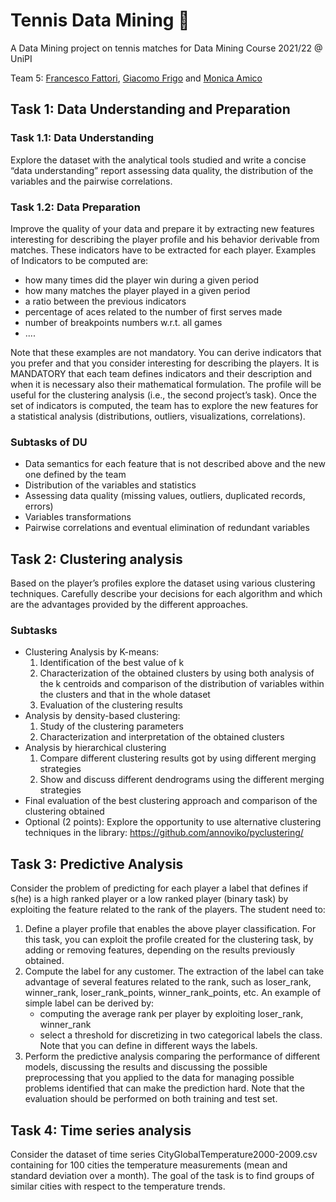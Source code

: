 # Tennis Data Mining 🎾
A Data Mining project on tennis matches for Data Mining Course 2021/22 @ UniPI

Team 5: [Francesco Fattori](https://github.com/francescofact), [Giacomo Frigo](https://github.com/giacomofrigo) and [Monica Amico](https://github.com/Monicamico)

## Task 1: Data Understanding and Preparation

### Task 1.1: Data Understanding
Explore the dataset with the analytical tools studied and write a concise “data understanding” report assessing data quality, the distribution of the variables and the pairwise correlations.

### Task 1.2: Data Preparation
Improve the quality of your data and prepare it by extracting new features interesting for describing the player profile and his behavior derivable from matches. These indicators have to be extracted for each player. Examples of Indicators to be computed are:
- how many times did the player win during a given period
- how many matches the player played in a given period
- a ratio between the previous indicators
- percentage of aces related to the number of first serves made
- number of breakpoints numbers w.r.t. all games
- ....

Note that these examples are not mandatory. You can derive indicators that you prefer and that you consider interesting for describing the players.
It is MANDATORY that each team defines indicators and their description and when it is necessary also their mathematical formulation. The profile will be useful for the clustering analysis (i.e., the second project’s task).
Once the set of indicators is computed, the team has to explore the new features for a statistical analysis (distributions, outliers, visualizations, correlations).

### Subtasks of DU
- Data semantics for each feature that is not described above and the new one defined by the team
- Distribution of the variables and statistics
- Assessing data quality (missing values, outliers, duplicated records, errors)
- Variables transformations
- Pairwise correlations and eventual elimination of redundant variables

## Task 2: Clustering analysis

Based on the player’s profiles explore the dataset using various clustering techniques. Carefully describe your decisions for each algorithm and which are the advantages provided by the different approaches.

### Subtasks

- Clustering Analysis by K-means:
  1. Identification of the best value of k
  2. Characterization of the obtained clusters by using both analysis of the k centroids and comparison of the distribution of variables within the clusters and that in the whole dataset
  3. Evaluation of the clustering results
- Analysis by density-based clustering:
  1. Study of the clustering parameters
  2. Characterization and interpretation of the obtained clusters
- Analysis by hierarchical clustering
  1. Compare different clustering results got by using different merging strategies
  2. Show and discuss different dendrograms using the different merging strategies
- Final evaluation of the best clustering approach and comparison of the clustering obtained
- Optional (2 points): Explore the opportunity to use alternative clustering techniques in the library: https://github.com/annoviko/pyclustering/

## Task 3: Predictive Analysis

Consider the problem of predicting for each player a label that defines if s(he) is a high ranked player or a low ranked player (binary task) by exploiting the feature related to the rank of the players.
The student need to:
1. Define a player profile that enables the above player classification. For this task, you can exploit the profile created for the clustering task, by adding or removing features, depending on the results previously obtained.
2. Compute the label for any customer. The extraction of the label can take advantage of several features related to the rank, such as loser_rank, winner_rank, loser_rank_points, winner_rank_points, etc. An example of simple label can be derived by:
    - computing the average rank per player by exploiting loser_rank, winner_rank
    - select a threshold for discretizing in two categorical labels the class. Note that you can define in different ways the labels.
3. Perform the predictive analysis comparing the performance of different models, discussing the results and discussing the possible preprocessing that you applied to the data for managing possible problems identified that can make the prediction hard. Note that the evaluation should be performed on both training and test set.

## Task 4: Time series analysis

Consider the dataset of time series CityGlobalTemperature2000-2009.csv containing for 100 cities the temperature measurements (mean and standard deviation over a month). The goal of the task is to find groups of similar cities with respect to the temperature trends.
